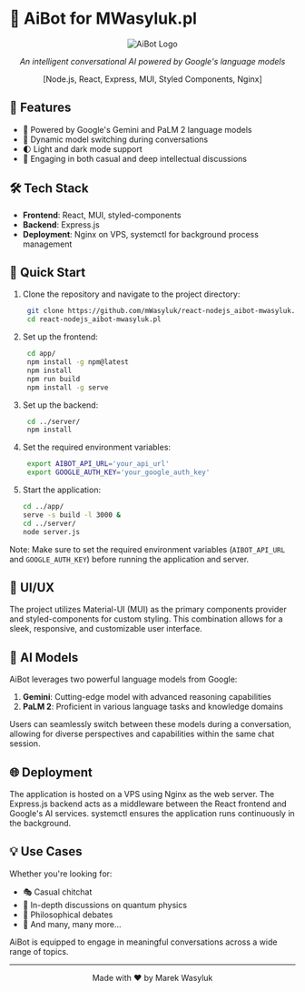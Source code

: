 # 🤖 AiBot for MWasyluk.pl

<div align="center">

![AiBot Logo](https://github.com/mWasyluk/react-nodejs_aibot-mwasyluk.pl/assets/75240925/1216a352-9c6b-4b18-aa97-0a1a977f5339)

*An intelligent conversational AI powered by Google's language models*

[Node.js, React, Express, MUI, Styled Components, Nginx]

</div>

## 🌟 Features

- 🧠 Powered by Google's Gemini and PaLM 2 language models
- 🔄 Dynamic model switching during conversations
- 🌓 Light and dark mode support
- 💬 Engaging in both casual and deep intellectual discussions

## 🛠️ Tech Stack

- **Frontend**: React, MUI, styled-components
- **Backend**: Express.js
- **Deployment**: Nginx on VPS, systemctl for background process management

## 🚀 Quick Start

1. Clone the repository and navigate to the project directory:
   ```bash
    git clone https://github.com/mWasyluk/react-nodejs_aibot-mwasyluk.pl.git
    cd react-nodejs_aibot-mwasyluk.pl
   ```

3. Set up the frontend:
   ```bash
    cd app/
    npm install -g npm@latest
    npm install
    npm run build
    npm install -g serve
    ```

5. Set up the backend:
   ```bash
    cd ../server/
    npm install
   ```

7. Set the required environment variables:
   ```bash
    export AIBOT_API_URL='your_api_url'
    export GOOGLE_AUTH_KEY='your_google_auth_key'
   ```

9. Start the application:
    ```bash
    cd ../app/
    serve -s build -l 3000 &
    cd ../server/
    node server.js
    ```

Note: Make sure to set the required environment variables (`AIBOT_API_URL` and `GOOGLE_AUTH_KEY`) before running the application and server.


## 🎨 UI/UX

The project utilizes Material-UI (MUI) as the primary components provider and styled-components for custom styling. This combination allows for a sleek, responsive, and customizable user interface.

## 🧠 AI Models

AiBot leverages two powerful language models from Google:

1. **Gemini**: Cutting-edge model with advanced reasoning capabilities
2. **PaLM 2**: Proficient in various language tasks and knowledge domains

Users can seamlessly switch between these models during a conversation, allowing for diverse perspectives and capabilities within the same chat session.

## 🌐 Deployment

The application is hosted on a VPS using Nginx as the web server. The Express.js backend acts as a middleware between the React frontend and Google's AI services. systemctl ensures the application runs continuously in the background.

## 💡 Use Cases

Whether you're looking for:

- 🎭 Casual chitchat
- 🔬 In-depth discussions on quantum physics
- 🤔 Philosophical debates
- 🤯 And many, many more...

AiBot is equipped to engage in meaningful conversations across a wide range of topics.

---

<div align="center">
  Made with ❤️ by Marek Wasyluk
</div>
